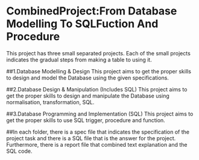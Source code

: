<h1>CombinedProject:From Database Modelling To SQLFuction And Procedure</h1>
This project has three small separated projects. Each of the small projects indicates the gradual steps from making a table to using it.

##1.Database Modelling & Design
This project aims to get the proper skills to design and model the Database using the given specifications.

##2.Database Design & Manipulation (Includes SQL)
This project aims to get the proper skills to design and manipulate the Database using normalisation, transformation, SQL.

##3.Database Programming and Implementation (SQL)
This project aims to get the proper skills to use SQL trigger, procedure and function.

##In each folder, there is a spec file that indicates the specification of the project task and there is a SQL file that is the answer for the project. Furthermore, there is a report file that combined text explanation and the SQL code.

